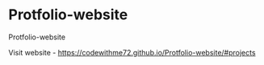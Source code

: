 # Protfolio-website
 Protfolio-website
</br>

Visit website - https://codewithme72.github.io/Protfolio-website/#projects 